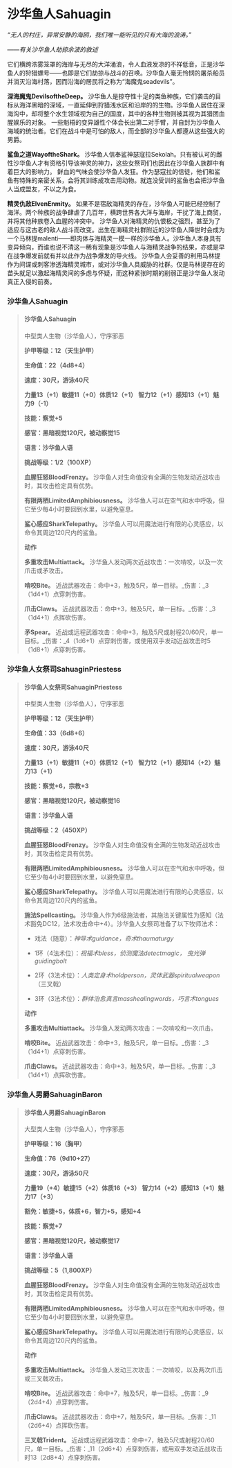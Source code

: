 # 沙华鱼人Sahuagin

_“无人的村庄，异常安静的海鸥，我们唯一能听见的只有大海的浪涛。”_

_——有关沙华鱼人劫掠余波的敘述_

它们横跨浓雾笼罩的海岸与无尽的大洋涌浪，令人血液发凉的不祥低音，正是沙华鱼人的狩猎螺号——也即是它们劫掠与战斗的召唤。沙华鱼人毫无怜悯的屠杀船员并消灭沿海村落，因而沿海的居民将之称为“海魔鬼seadevils”。

**深海魔鬼DevilsoftheDeep。** 沙华鱼人是掠夺性十足的类鱼种族，它们袭击的目标从海洋黑暗的深域，一直延伸到狩猎浅水区和沿岸的的生物。沙华鱼人居住在深海沟中，却将整个水生领域视为自己的国度，其中的各种生物则被其视为其猎团血腥娱乐的对象。
一些魁梧的变异雄性个体会长出第二对手臂，并自封为沙华鱼人海域的统治者。它们在战斗中是可怕的敌人，而全部的沙华鱼人都遵从这些强大的男爵。

**鲨鱼之道WayoftheShark。** 沙华鱼人信奉鲨神瑟寇拉Sekolah。只有被认可的雌性沙华鱼人才有资格引导该神灵的神力，这些女祭司们也因此在沙华鱼人族群中有着巨大的影响力。
鲜血的气味会使沙华鱼人发狂。作为瑟寇拉的信徒，他们和鲨鱼有特殊的亲密关系，会将其训练成攻击用动物。就连没受训的鲨鱼也会把沙华鱼人当成盟友，不以之为食。

**精灵仇敌ElvenEnmity。** 如果不是宿敌海精灵的存在，沙华鱼人可能已经控制了海洋。两个种族的战争肆虐了几百年，横跨世界各大洋与海岸，干扰了海上商贸，并将其他种族卷入血腥的冲突中。
沙华鱼人对海精灵的仇恨极之强烈，甚至为了适应与这古老的敌人战斗而改变。出生在海精灵社群附近的沙华鱼人降世时会成为一个马林提malenti——即肉体与海精灵一模一样的沙华鱼人。沙华鱼人本身具有变异倾向，而谁也说不清这一稀有现象是沙华鱼人与海精灵战争的结果，亦或是早在战争爆发前就有并以此作为战争爆发的导火线。
沙华鱼人会妥善的利用马林提作为间谍或刺客渗透海精灵城市，或对沙华鱼人具威胁的社群。仅是马林提存在的苗头就足以激起海精灵间的多虑与怀疑，而这种紧张时期的削弱正是沙华鱼人发动真正入侵的前奏。

### 沙华鱼人Sahuagin

> #### 沙华鱼人Sahuagin
>
> 中型类人生物（沙华鱼人），守序邪恶
>
> **护甲等级：12（天生护甲）**
>
> **生命值：22（4d8+4）**
>
> **速度：30尺，游泳40尺**
>
> **力量13（+1）敏捷11（+0）体质12（+1）**
> **智力12（+1）感知13（+1）魅力9（-1）**
>
> **技能：察觉+5**
>
> **感官：黑暗视觉120尺，被动察觉15**
>
> **语言：沙华鱼人语**
>
> **挑战等级：1/2（100XP）**
>
> **血腥狂怒BloodFrenzy。** 沙华鱼人对生命值没有全满的生物发动近战攻击时，其攻击检定具有优势。
>
> **有限两栖LimitedAmphibiousness。** 沙华鱼人可以在空气和水中呼吸，但它至少每4小时要回到水里，以避免窒息。
>
> **鲨心感应SharkTelepathy。** 沙华鱼人可以用魔法进行有限的心灵感应，以命令其周边120尺内的鲨鱼。
>
> **动作**
>
> **多重攻击Multiattack。** 沙华鱼人发动两次近战攻击：一次啃咬，以及一次爪击或矛攻击。
>
> **啃咬Bite。** 近战武器攻击：命中+3，触及5尺，单一目标。_伤害：_3（1d4+1）点穿刺伤害。
>
> **爪击Claws。** 近战武器攻击：命中+3，触及5尺，单一目标。_伤害：_3（1d4+1）点挥砍伤害。
>
> **矛Spear。** 近战或远程武器攻击：命中+3，触及5尺或射程20/60尺，单一目标。_伤害：_4（1d6+1）点穿刺伤害，或使用双手发动近战攻击时5（1d8+1）点穿刺伤害。

### 沙华鱼人女祭司SahuaginPriestess

> #### 沙华鱼人女祭司SahuaginPriestess
>
> 中型类人生物（沙华鱼人），守序邪恶
>
> **护甲等级：12（天生护甲）**
>
> **生命值：33（6d8+6）**
>
> **速度：30尺，游泳40尺**
>
> **力量13（+1）敏捷11（+0）体质12（+1）**
> **智力12（+1）感知14（+2）魅力13（+1）**
>
> **技能：察觉+6，宗教+3**
>
> **感官：黑暗视觉120尺，被动察觉16**
>
> **语言：沙华鱼人语**
>
> **挑战等级：2（450XP）**
>
> **血腥狂怒BloodFrenzy。** 沙华鱼人对生命值没有全满的生物发动近战攻击时，其攻击检定具有优势。
>
> **有限两栖LimitedAmphibiousness。** 沙华鱼人可以在空气和水中呼吸，但它至少每4小时要回到水里，以避免窒息。
>
> **鲨心感应SharkTelepathy。** 沙华鱼人可以用魔法进行有限的心灵感应，以命令其周边120尺内的鲨鱼。
>
> **施法Spellcasting。** 沙华鱼人作为6级施法者，其施法关键属性为感知（法术豁免DC12，法术攻击命中+4）。沙华鱼人女祭司准备了以下牧师法术：
>
> - 戏法（随意）：_神导术guidance，奇术thaumaturgy_
>
> - 1环（4法术位）：_祝福术bless，侦测魔法detectmagic，_
> _曳光弹guidingbolt_
>
> - 2环（3法术位）：_人类定身术holdperson，灵体武器spiritualweapon_（三叉戟）
>
> - 3环（3法术位）：_群体治愈真言masshealingwords，巧言术tongues_
>
> **动作**
>
> **多重攻击Multiattack。** 沙华鱼人发动两次攻击：一次啃咬和一次爪击。
>
> **啃咬Bite。** 近战武器攻击：命中+3，触及5尺，单一目标。_伤害：_3（1d4+1）点穿刺伤害。
>
> **爪击Claws。** 近战武器攻击：命中+3，触及5尺，单一目标。_伤害：_3（1d4+1）点挥砍伤害。

### 沙华鱼人男爵SahuaginBaron

> #### 沙华鱼人男爵SahuaginBaron
>
> 大型类人生物（沙华鱼人），守序邪恶
>
> **护甲等级：16（胸甲）**
>
> **生命值：76（9d10+27）**
>
> **速度：30尺，游泳50尺**
>
> **力量19（+4）敏捷15（+2）体质16（+3）**
> **智力14（+2）感知13（+1）魅力17（+3）**
>
> **豁免：敏捷+5，体质+6，智力+5，感知+4**
>
> **技能：察觉+7**
>
> **感官：黑暗视觉120尺，被动察觉17**
>
> **语言：沙华鱼人语**
>
> **挑战等级：5（1,800XP）**
>
> **血腥狂怒BloodFrenzy。** 沙华鱼人对生命值没有全满的生物发动近战攻击时，其攻击检定具有优势。
>
> **有限两栖LimitedAmphibiousness。** 沙华鱼人可以在空气和水中呼吸，但它至少每4小时要回到水里，以避免窒息。
>
> **鲨心感应SharkTelepathy。** 沙华鱼人可以用魔法进行有限的心灵感应，以命令其周边120尺内的鲨鱼。
>
> **动作**
>
> **多重攻击Multiattack。** 沙华鱼人发动三次攻击：一次啃咬，以及两次爪击或三叉戟攻击。
>
> **啃咬Bite。** 近战武器攻击：命中+7，触及5尺，单一目标。_伤害：_9（2d4+4）点穿刺伤害。
>
> **爪击Claws。** 近战武器攻击：命中+7，触及5尺，单一目标。_伤害：_11（2d6+4）点挥砍伤害。
>
> **三叉戟Trident。** 近战或远程武器攻击：命中+7，触及5尺或射程20/60尺，单一目标。_伤害：_11（2d6+4）点穿刺伤害，或用双手发动近战攻击时13（2d8+4）点穿刺伤害。
